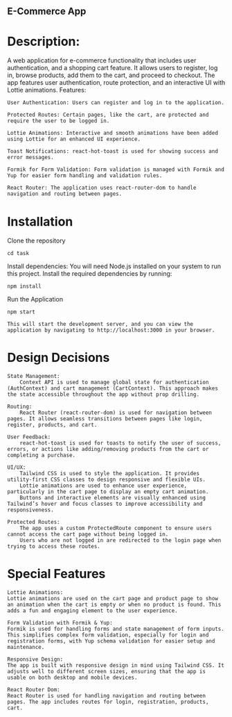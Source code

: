 ## E-Commerce App

# Description:
A web application for e-commerce functionality that includes user authentication, and a shopping cart feature. It allows users to register, log in, browse products, add them to the cart, and proceed to checkout. The app features user authentication, route protection, and an interactive UI with Lottie animations.
Features:

    User Authentication: Users can register and log in to the application.

    Protected Routes: Certain pages, like the cart, are protected and require the user to be logged in.

    Lottie Animations: Interactive and smooth animations have been added using Lottie for an enhanced UI experience.

    Toast Notifications: react-hot-toast is used for showing success and error messages.

    Formik for Form Validation: Form validation is managed with Formik and Yup for easier form handling and validation rules.

    React Router: The application uses react-router-dom to handle navigation and routing between pages.

# Installation

Clone the repository

`cd task` 

Install dependencies: You will need Node.js installed on your system to run this project. Install the required dependencies by running:

`npm install`

Run the Application

`npm start`

    This will start the development server, and you can view the application by navigating to http://localhost:3000 in your browser.


# Design Decisions

    State Management:
        Context API is used to manage global state for authentication (AuthContext) and cart management (CartContext). This approach makes the state accessible throughout the app without prop drilling.

    Routing:
        React Router (react-router-dom) is used for navigation between pages. It allows seamless transitions between pages like login, register, products, and cart.

    User Feedback:
        react-hot-toast is used for toasts to notify the user of success, errors, or actions like adding/removing products from the cart or completing a purchase.

    UI/UX:
        Tailwind CSS is used to style the application. It provides utility-first CSS classes to design responsive and flexible UIs.
        Lottie animations are used to enhance user experience, particularly in the cart page to display an empty cart animation.
        Buttons and interactive elements are visually enhanced using Tailwind’s hover and focus classes to improve accessibility and responsiveness.

    Protected Routes:
        The app uses a custom ProtectedRoute component to ensure users cannot access the cart page without being logged in.
        Users who are not logged in are redirected to the login page when trying to access these routes.

# Special Features

    Lottie Animations:
    Lottie animations are used on the cart page and product page to show an animation when the cart is empty or when no product is found. This adds a fun and engaging element to the user experience.

    Form Validation with Formik & Yup:
    Formik is used for handling forms and state management of form inputs. This simplifies complex form validation, especially for login and registration forms, with Yup schema validation for easier setup and maintenance.

    Responsive Design:
    The app is built with responsive design in mind using Tailwind CSS. It adjusts well to different screen sizes, ensuring that the app is usable on both desktop and mobile devices.

    React Router Dom:
    React Router is used for handling navigation and routing between pages. The app includes routes for login, registration, products, cart.